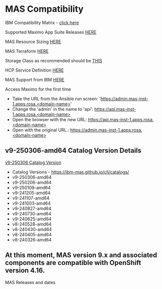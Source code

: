 # MAS Compatibility

IBM Compatibility Matrix - [click here](https://www.ibm.com/software/reports/compatibility/clarity-reports/report/html/softwareReqsForProduct?deliverableId=DFE9761E3B364DC4B17FADF7045C341D&osPlatforms=spcrAllValues&duComponentIds=spcrAllValues&mandatoryCapIds=spcrAllValues&optionalCapIds=spcrAllValues)

Supported Maximo App Suite Releases [HERE](https://www.ibm.com/docs/en/masv-and-l/continuous-delivery?topic=overview-compatibility-matrix)

MAS Resource Sizing [HERE](https://ibm-mas.github.io/mas-performance/mas/sizing/guidance/)

MAS Terraform [HERE](https://github.com/terraform-ibm-modules/terraform-ibm-mas)

Storage Class as recommended should be [THIS](https://ibm-mas.github.io/ansible-devops/playbooks/oneclick-core/#storage-class-configuraton)

HCP Service Definition [HERE](https://docs.openshift.com/rosa/rosa_architecture/rosa_policy_service_definition/rosa-hcp-service-definition.html)

MAS Support from IBM [HERE](https://www.ibm.com/support/pages/ibm-maximo-application-suite-software-support-lifecycle-policy-versions-90)

Access Maximo for the first time

* Take the URL from the Ansible run screen:  'https://admin.mas-inst-1.apps.rosa.<domain-name>'
* Change the 'admin' in the name to 'api': https://api.mas-inst-1.apps.rosa.<domain-name>
* Open the browser with the new URL: https://api.mas-inst-1.apps.rosa.<domain-name>
* Open with the original URL.: https://admin.mas-inst-1.apps.rosa.<domain-name>
## v9-250306-amd64 Catalog Version Details
[v9-250306 Catalog Version](https://ibm-mas.github.io/cli/catalogs/v9-250306-amd64/)
* Catalog Versions - https://ibm-mas.github.io/cli/catalogs/
* v9-250306-amd64
* v9-250206-amd64
* v9-250109-amd64
* v9-241205-amd64
* v9-241107-amd64
* v9-241003-amd64
* v9-240827-amd64
* v9-240730-amd64
* v9-240625-amd64
* v8-240528-amd64
* v8-240430-amd64
* v8-240405-amd64
* v8-240326-amd64

## At this moment, MAS version 9.x and associated components are compatible with OpenShift version 4.16.

MAS Releases and dates


